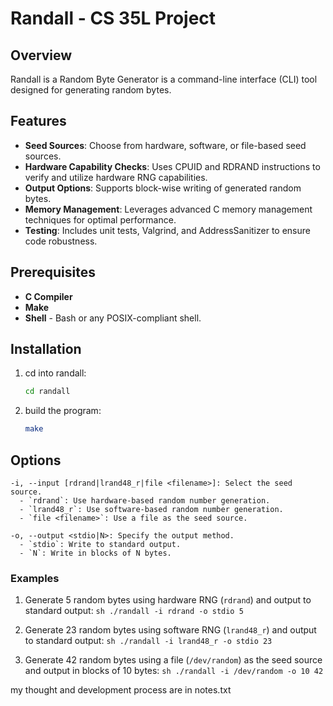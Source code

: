 # Randall - CS 35L Project

## Overview
Randall is a Random Byte Generator is a command-line interface (CLI) tool designed for generating random bytes. 

## Features
- **Seed Sources**: Choose from hardware, software, or file-based seed sources.
- **Hardware Capability Checks**: Uses CPUID and RDRAND instructions to verify and utilize hardware RNG capabilities.
- **Output Options**: Supports block-wise writing of generated random bytes.
- **Memory Management**: Leverages advanced C memory management techniques for optimal performance.
- **Testing**: Includes unit tests, Valgrind, and AddressSanitizer to ensure code robustness.

## Prerequisites

- **C Compiler**
- **Make**
- **Shell** - Bash or any POSIX-compliant shell.

## Installation
1. cd into randall:
   ```sh
   cd randall
   ```
2. build the program:
   ```sh
   make
   ```
   
## Options
    -i, --input [rdrand|lrand48_r|file <filename>]: Select the seed source.
      - `rdrand`: Use hardware-based random number generation.
      - `lrand48_r`: Use software-based random number generation.
      - `file <filename>`: Use a file as the seed source.
    
    -o, --output <stdio|N>: Specify the output method.
      - `stdio`: Write to standard output.
      - `N`: Write in blocks of N bytes.

### Examples

1. Generate 5 random bytes using hardware RNG (`rdrand`) and output to standard output:
   `sh
   ./randall -i rdrand -o stdio 5
   `

2. Generate 23 random bytes using software RNG (`lrand48_r`) and output to standard output:
   `sh
   ./randall -i lrand48_r -o stdio 23
   `

3. Generate 42 random bytes using a file (`/dev/random`) as the seed source and output in blocks of 10 bytes:
   `sh
   ./randall -i /dev/random -o 10 42
   `

my thought and development process are in notes.txt
